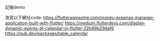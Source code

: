 記帳demo

改寫以下網址code:
https://flutterawesome.com/money-expense-manager-application-built-with-flutter/
https://medium.flutterdevs.com/display-dynamic-events-at-calendar-in-flutter-22b69b29daf6
https://pub.dev/packages/table_calendar


